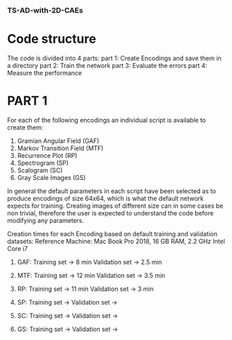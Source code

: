 ### TS-AD-with-2D-CAEs ###

# Code structure

The code is divided into 4 parts:
part 1: Create Encodings and save them in a directory
part 2: Train the network
part 3: Evaluate the errors
part 4: Measure the performance

# PART 1

For each of the following encodings an individual script is available to create them:
1. Gramian Angular Field (GAF)
2. Markov Transition Field (MTF)
3. Recurrence Plot (RP)
4. Spectrogram (SP)
5. Scalogram (SC)
6. Gray Scale Images (GS)

In general the default parameters in each script have been selected as to produce encodings of size 64x64, which is what the default network expects for training. Creating images of different size can in some cases be non trivial, therefore the user is expected to understand the code before modifying any parameters.

Creation times for each Encoding based on default training and validation datasets:
Reference Machine: Mac Book Pro 2018, 16 GB RAM, 2.2 GHz Intel Core i7

1. GAF: Training set   -> 8 min
        Validation set -> 2.5 min
        
2. MTF: Training set   -> 12 min
        Validation set -> 3.5 min
        
3. RP:  Training set   -> 11 min
        Validation set -> 3 min
        
4. SP:  Training set   -> 
        Validation set -> 
        
5. SC:  Training set   -> 
        Validation set -> 
        
6. GS:  Training set   ->
        Validation set -> 



